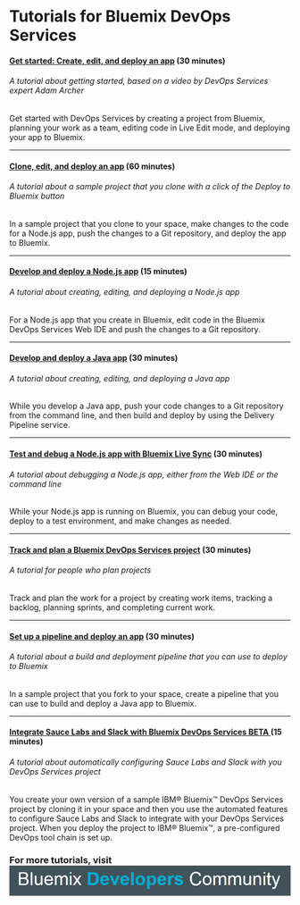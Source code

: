 # Tutorials for Bluemix DevOps Services


<div name="tutorials-list" class="jh-columns pbs">
<div class="jh-col-12-122 f_left">
<h4><a href="/tutorials/devopsoverview"><strong>Get started: Create, edit, and deploy an app</strong></a> (30 minutes)</h4>
<h6><em>A tutorial about getting started, based on a video by DevOps Services expert Adam Archer</em></h6>
Get started with DevOps Services by creating a project from Bluemix, planning your work as a team, editing code in Live Edit mode, and deploying your app to Bluemix.
<hr style="border-width:1px;margin-top:1em;margin-bottom:0em">
<a href="/tutorials/devopsweb"><h4> <strong>Clone, edit, and deploy an app</strong></a> (60 minutes)</h4>
<h6><em>A tutorial about a sample project that you clone with a click of the Deploy to Bluemix button</em></h6>
In a sample project that you clone to your space, make changes to the code for a Node.js app, push the changes to a Git repository, and deploy the app to Bluemix.
<hr style="border-width:1px;margin-top:1em;margin-bottom:0em">
<h4><a href="/tutorials/jazzeditor"><strong>Develop and deploy a Node.js app</strong></a> (15 minutes) </h4>
<h6><em>A tutorial about creating, editing, and deploying a Node.js app</em></h6>
For a Node.js app that you create in Bluemix, edit code in the Bluemix DevOps Services Web IDE and push the changes to a Git repository.
<hr style="border-width:1px;margin-top:1em;margin-bottom:0em"><h4>
<a href="/tutorials/jazzeditorjava"><strong>
Develop and deploy a  Java app</strong></a> (30 minutes) </h4>
<h6><em>A tutorial about creating, editing, and deploying a Java app</em></h6>
While you develop a Java app, push your code changes to a Git repository from the command line, and then build and deploy by using the Delivery Pipeline service.
<hr style="border-width:1px;margin-top:1em;margin-bottom:0em">
<h4>
<a href="/tutorials/livesync"><strong>Test and debug a Node.js app with Bluemix Live Sync</strong></a> (30 minutes)</h4><h6><em>A tutorial about debugging a Node.js app, either from the Web IDE or the command line</em></h6>
While your Node.js app is running on Bluemix, you can debug your code, deploy to a test environment, and make changes as needed.
<hr style="border-width:1px;margin-top:1em;margin-bottom:0em">
<h4>
<a href="/tutorials/trackplan"><strong>Track and plan a Bluemix DevOps Services project</strong></a> (30 minutes)
</h4><h6><em>A tutorial for people who plan projects</em></h6>
Track and plan the work for a project by creating work items, tracking a backlog, planning sprints, and completing current work.
<hr style="border-width:1px;margin-top:1em;margin-bottom:0em">
<h4>
<a href="/tutorials/basicbuild"><strong>Set up a pipeline and deploy an app</strong></a> (30 minutes)</h4>
<h6><em>A tutorial about a build and deployment pipeline that you can use to deploy to Bluemix</em></h6>
In a sample project that you fork to your space, create a pipeline that you can use to build and deploy a Java app to Bluemix.
<hr style="border-width:1px;margin-top:1em;margin-bottom:0em">
<h4>
<a href="/tutorials/integrations_ui"><strong>Integrate Sauce Labs and Slack with Bluemix DevOps Services  BETA </strong></a> (15 minutes)</h4>
<h6><em>A tutorial about automatically configuring Sauce Labs and Slack with you DevOps Services project </em></h6>
You create your own version of a sample IBM&reg; Bluemix&trade; DevOps Services project by cloning it in your space and then you use the automated features to configure Sauce Labs and Slack to integrate with your DevOps Services project. When you deploy the project to IBM&reg; Bluemix&trade;, a pre-configured DevOps tool chain is set up.
</div></div>


### For more tutorials, visit <a href="https://developer.ibm.com/bluemix/docs/"><img style="display: inline; margin: 0px; border-style: none; margin-bottom: 2px;" src="images/bluemix-developers-community.png"></a>




